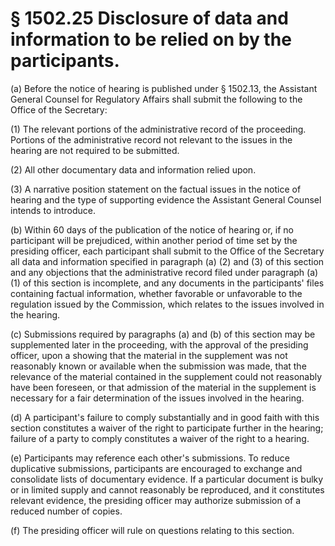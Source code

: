 # § 1502.25   Disclosure of data and information to be relied on by the participants.

(a) Before the notice of hearing is published under § 1502.13, the Assistant General Counsel for Regulatory Affairs shall submit the following to the Office of the Secretary:


(1) The relevant portions of the administrative record of the proceeding. Portions of the administrative record not relevant to the issues in the hearing are not required to be submitted.


(2) All other documentary data and information relied upon.


(3) A narrative position statement on the factual issues in the notice of hearing and the type of supporting evidence the Assistant General Counsel intends to introduce.


(b) Within 60 days of the publication of the notice of hearing or, if no participant will be prejudiced, within another period of time set by the presiding officer, each participant shall submit to the Office of the Secretary all data and information specified in paragraph (a) (2) and (3) of this section and any objections that the administrative record filed under paragraph (a)(1) of this section is incomplete, and any documents in the participants' files containing factual information, whether favorable or unfavorable to the regulation issued by the Commission, which relates to the issues involved in the hearing.


(c) Submissions required by paragraphs (a) and (b) of this section may be supplemented later in the proceeding, with the approval of the presiding officer, upon a showing that the material in the supplement was not reasonably known or available when the submission was made, that the relevance of the material contained in the supplement could not reasonably have been foreseen, or that admission of the material in the supplement is necessary for a fair determination of the issues involved in the hearing.


(d) A participant's failure to comply substantially and in good faith with this section constitutes a waiver of the right to participate further in the hearing; failure of a party to comply constitutes a waiver of the right to a hearing.


(e) Participants may reference each other's submissions. To reduce duplicative submissions, participants are encouraged to exchange and consolidate lists of documentary evidence. If a particular document is bulky or in limited supply and cannot reasonably be reproduced, and it constitutes relevant evidence, the presiding officer may authorize submission of a reduced number of copies.


(f) The presiding officer will rule on questions relating to this section.





